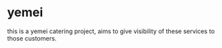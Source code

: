 # yemei
this is a yemei catering project, aims to give visibility of these services to those customers.
